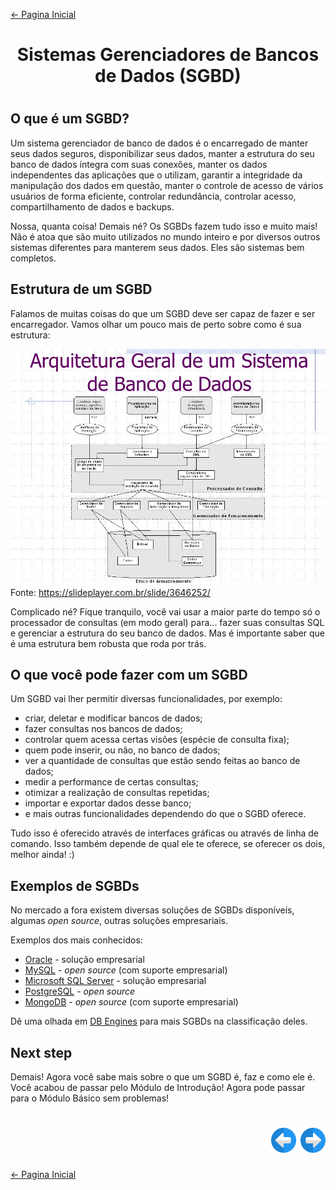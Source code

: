 [← Pagina Inicial](../../README.md)

<h1 align="center">Sistemas Gerenciadores de Bancos de Dados (SGBD)<h1>

## O que é um SGBD?

Um sistema gerenciador de banco de dados é o encarregado de manter seus dados seguros, disponibilizar seus dados, manter a estrutura do seu banco de dados íntegra com suas conexões, manter os dados independentes das aplicações que o utilizam, garantir a integridade da manipulação dos dados em questão, manter o controle de acesso de vários usuários de forma eficiente, controlar redundância, controlar acesso, compartilhamento de dados e backups. 

Nossa, quanta coisa! Demais né? Os SGBDs fazem tudo isso e muito mais! Não é atoa que são muito utilizados no mundo inteiro e por diversos outros sistemas diferentes para manterem seus dados. Eles são sistemas bem completos.

## Estrutura de um SGBD

Falamos de muitas coisas do que um SGBD deve ser capaz de fazer e ser encarregador. Vamos olhar um pouco mais de perto sobre como é sua estrutura:

![SGBD](../../images/introduction/arquitetura.jpg)
Fonte: https://slideplayer.com.br/slide/3646252/

Complicado né? Fique tranquilo, você vai usar a maior parte do tempo só o processador de consultas (em modo geral) para... fazer suas consultas SQL e gerenciar a estrutura do seu banco de dados. Mas é importante saber que é uma estrutura bem robusta que roda por trás.

## O que você pode fazer com um SGBD

Um SGBD vai lher permitir diversas funcionalidades, por exemplo: 
* criar, deletar e modificar bancos de dados;
* fazer consultas nos bancos de dados;
* controlar quem acessa certas visões (espécie de consulta fixa);
* quem pode inserir, ou não, no banco de dados;
* ver a quantidade de consultas que estão sendo feitas ao banco de dados;
* medir a performance de certas consultas;
* otimizar a realização de consultas repetidas;
* importar e exportar dados desse banco;
* e mais outras funcionalidades dependendo do que o SGBD oferece.

Tudo isso é oferecido através de interfaces gráficas ou através de linha de comando. Isso também depende de qual ele te oferece, se oferecer os dois, melhor ainda! :)

## Exemplos de SGBDs

No mercado a fora existem diversas soluções de SGBDs disponíveis, algumas *open source*, outras soluções empresariais.

Exemplos dos mais conhecidos:
* [Oracle](https://www.oracle.com/br/database/) - solução empresarial
* [MySQL](https://www.mysql.com/) - *open source* (com suporte empresarial)
* [Microsoft SQL Server](https://www.microsoft.com/pt-br/sql-server/sql-server-2019) - solução empresarial
* [PostgreSQL](https://www.postgresql.org/) - *open source*
* [MongoDB](https://www.mongodb.com/) - *open source* (com suporte empresarial)

Dê uma olhada em [DB Engines](https://db-engines.com/en/ranking) para mais SGBDs na classificação deles.

## Next step

Demais! Agora você sabe mais sobre o que um SGBD é, faz e como ele é. Você acabou de passar pelo Módulo de Introdução! Agora pode passar para o Módulo Básico sem problemas! 

<h1 align="right">
<a href="./banco_de_dados.md"><img src="../../images/previous-arrow.svg" alt="previous" width="40px"></a>
<a href="./conceitos_basicos.md"><img src="../../images/next-arrow.svg" alt="next" width="40px"></a>
</h1>

[← Pagina Inicial](../../README.md)